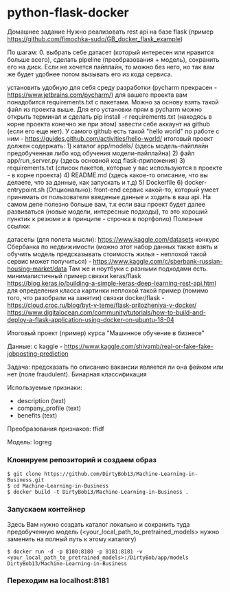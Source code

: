 # python-flask-docker

Домашнее задание
Нужно реализовать rest api на базе flask (пример https://github.com/fimochka-sudo/GB_docker_flask_example)

По шагам: 0. выбрать себе датасет (который интересен или нравится больше всего), сделать pipeline (преобразования + модель), сохранить его на диск. Если не хочется пайплайн, то можно без него, но так вам же будет удобнее потом вызывать его из кода сервиса.

установить удобную для себя среду разработки (pycharm прекрасен - https://www.jetbrains.com/pycharm/)
для вашего проекта вам понадобится requirements.txt с пакетами. Можно за основу взять такой файл из проекта выше. Для его установки прям в pycharm можно открыть терминал и сделать pip install -r requirements.txt (находясь в корне проекта конечно же при этом)
завести себе аккаунт на github (если его еще нет). У самого github есть такой "hello world" по работе с ним - https://guides.github.com/activities/hello-world/
итоговый проект должен содержать: 1) каталог app/models/ (здесь модель-пайплайн предобученная либо код обучения модели-пайплайна) 2) файл app/run_server.py (здесь основной код flask-приложения) 3) requirements.txt (список пакетов, которые у вас используются в проекте - в корне проекта) 4) README.md (здесь какое-то описание, что вы делаете, что за данные, как запускать и т.д) 5) Dockerfile 6) docker-entrypoint.sh
(Опционально): front-end сервис какой-то, который умеет принимать от пользователя введеные данные и ходить в ваш api. На самом деле полезно больше вам, т.к если ваш проект будет далее развиваться (новые модели, интересные подходы), то это хороший пунктик к резюме и в принципе - строчка в портфолио)
Полезные ссылки:

датасеты (для полета мысли): https://www.kaggle.com/datasets
конкурс Сбербанка по недвижимости (можно этот набор данных также взять и обучить модель предсказывать стоимость жилья - неплохой такой сервис может получиться) - https://www.kaggle.com/c/sberbank-russian-housing-market/data Там же и ноутбуки с разными подходами есть.
минималистичный пример связки keras/flask https://blog.keras.io/building-a-simple-keras-deep-learning-rest-api.html для определения класса картинки
неплохой такой пример (помимо того, что разобрали на занятии) связки docker/flask - https://cloud.croc.ru/blog/byt-v-teme/flask-prilozheniya-v-docker/
https://www.digitalocean.com/community/tutorials/how-to-build-and-deploy-a-flask-application-using-docker-on-ubuntu-18-04

Итоговый проект (пример) курса "Машинное обучение в бизнесе"

Данные: с kaggle - https://www.kaggle.com/shivamb/real-or-fake-fake-jobposting-prediction

Задача: предсказать по описанию вакансии является ли она фейком или нет (поле fraudulent). Бинарная классификация

Используемые признаки:

- description (text)
- company_profile (text)
- benefits (text)

Преобразования признаков: tfidf

Модель: logreg

### Клонируем репозиторий и создаем образ
```
$ git clone https://github.com/DirtyBob13/Machine-Learning-in-Business.git
$ cd Machine-Learning-in-Business
$ docker build -t DirtyBob13/Machine-Learning-in-Business .
```

### Запускаем контейнер

Здесь Вам нужно создать каталог локально и сохранить туда предобученную модель (<your_local_path_to_pretrained_models> нужно заменить на полный путь к этому каталогу)
```
$ docker run -d -p 8180:8180 -p 8181:8181 -v <your_local_path_to_pretrained_models>:/DirtyBob/app/models DirtyBob13/Machine-Learning-in-Business

```

### Переходим на localhost:8181
